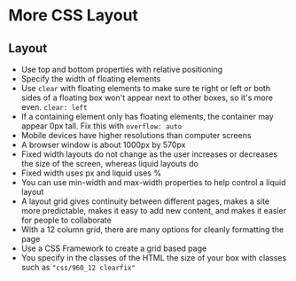 # More CSS Layout

## Layout
* Use top and bottom properties with relative positioning
* Specify the width of floating elements
* Use `clear` with floating elements to make sure te right or left or both sides of a floating box won't appear next to other boxes, so it's more even. `clear: left`
* If a containing element only has floating elements, the container may appear 0px tall. Fix this with `overflow: auto`
* Mobile devices have higher resolutions than computer screens
* A browser window is about 1000px by 570px
* Fixed width layouts do not change as the user increases or decreases the size of the screen, whereas liquid layouts do
* Fixed width uses px and liquid uses %
* You can use min-width and max-width properties to help control a liquid layout
* A layout grid gives continuity between different pages, makes a site more predictable, makes it easy to add new content, and makes it easier for people to collaborate
* With a 12 column grid, there are many options for cleanly formatting the page
* Use a CSS Framework to create a grid based page
* You specify in the classes of the HTML the size of your box with classes such as `"css/960_12 clearfix"`
